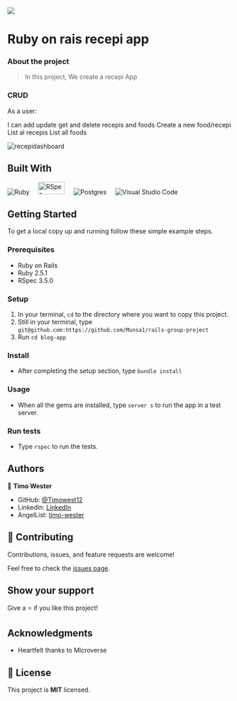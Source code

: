 ![](https://img.shields.io/badge/Microverse-blueviolet)

# Ruby on rais recepi app


### About the project

> In this project, We create a recepi App

### CRUD

 As a user:

I can add update get and delete recepis and foods
Create a new food/recepi
List al recepis
List all foods


![recepidashboard](https://user-images.githubusercontent.com/13661892/160125151-b3ddc91f-06fa-4c6f-a680-1fd7cd2a1007.png)


## Built With

![Ruby](https://img.shields.io/badge/ruby-%23CC342D.svg?style=for-the-badge&logo=ruby&logoColor=white) &nbsp; &nbsp; <img src="https://1ohvy81v7br01wtgnj4bf0ek-wpengine.netdna-ssl.com/wp-content/uploads/2019/01/rspec.jpg" height="28" width="60" alt="RSpec"> &nbsp; &nbsp; ![Postgres](https://img.shields.io/badge/postgres-%23316192.svg?style=for-the-badge&logo=postgresql&logoColor=white) &nbsp; &nbsp; ![Visual Studio Code](https://img.shields.io/badge/Visual%20Studio%20Code-0078d7.svg?style=for-the-badge&logo=visual-studio-code&logoColor=white)


## Getting Started

To get a local copy up and running follow these simple example steps.

### Prerequisites
* Ruby on Rails
* Ruby 2.5.1
* RSpec 3.5.0

### Setup

1. In your terminal, `cd` to the directory where you want to copy this project.
2. Still in your terminal, type `git@github.com:https://github.com/Munsa1/rails-group-project`
3. Run `cd blog-app`

### Install

* After completing the setup section, type `bundle install`

### Usage

* When all the gems are installed, type `server s` to run the app in a test server.

### Run tests

* Type `rspec` to run the tests.

## Authors

👤 **Timo Wester**

- GitHub: [@Timowest12](https://github.com/Timowest12)
- LinkedIn: [LinkedIn](https://www.linkedin.com/in/timo-wester/)
- AngelList: [timo-wester](https://angel.co/u/timo-wester)


## 🤝 Contributing

Contributions, issues, and feature requests are welcome!

Feel free to check the [issues page](../../issues/).

## Show your support

Give a ⭐️ if you like this project!

## Acknowledgments

- Heartfelt thanks to Microverse

## 📝 License

This project is **MIT** licensed.
